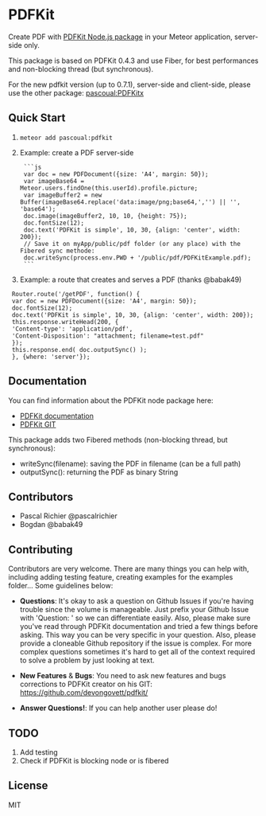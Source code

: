 PDFKit
============

Create PDF with [PDFKit Node.js package](https://www.npmjs.com/package/pdfkit) in your Meteor application, server-side only.

This package is based on PDFKit 0.4.3 and use Fiber, for best performances and non-blocking
thread (but synchronous).

For the new pdfkit version (up to 0.7.1), server-side and client-side, please use the other package: [pascoual:PDFKitx](https://github.com/pascoual/meteor-pdfkitx)

## Quick Start
1. `meteor add pascoual:pdfkit`
2. Example: create a PDF server-side 


        ```js
        var doc = new PDFDocument({size: 'A4', margin: 50});
        var imageBase64 = Meteor.users.findOne(this.userId).profile.picture;
        var imageBuffer2 = new Buffer(imageBase64.replace('data:image/png;base64,','') || '', 'base64');
        doc.image(imageBuffer2, 10, 10, {height: 75});
        doc.fontSize(12);
        doc.text('PDFKit is simple', 10, 30, {align: 'center', width: 200});
        // Save it on myApp/public/pdf folder (or any place) with the Fibered sync methode:
        doc.writeSync(process.env.PWD + '/public/pdf/PDFKitExample.pdf);
        ```
3. Example: a route that creates and serves a PDF (thanks @babak49)
``` 
 Router.route('/getPDF', function() {
 var doc = new PDFDocument({size: 'A4', margin: 50});
 doc.fontSize(12);
 doc.text('PDFKit is simple', 10, 30, {align: 'center', width: 200});
 this.response.writeHead(200, {
 'Content-type': 'application/pdf',
 'Content-Disposition': "attachment; filename=test.pdf"
 });
 this.response.end( doc.outputSync() );
 }, {where: 'server'});
```

## Documentation
You can find information about the PDFKit node package here:
* [PDFKit
  documentation](https://github.com/devongovett/pdfkit/blob/b1aec438e29f85d08e16ddf354f656cc570c9086/docs/guide.pdf)
* [PDFKit
  GIT](https://github.com/devongovett/pdfkit/tree/b1aec438e29f85d08e16ddf354f656cc570c9086)

This package adds two Fibered methods (non-blocking thread, but synchronous):
* writeSync(filename): saving the PDF in filename (can be a full path)
* outputSync(): returning the PDF as binary String

## Contributors
* Pascal Richier @pascalrichier
* Bogdan @babak49

## Contributing
Contributors are very welcome. There are many things you can help with,
including adding testing feature, creating examples for the examples folder...
Some guidelines below:

* **Questions**: It's okay to ask a question on Github Issues if you're
  having trouble since the volume is manageable. Just prefix your Github Issue with
  'Question: ' so we can differentiate easily. Also, please make sure you've read through
  PDFKit documentation and tried a few things before asking. This way you can be very
  specific in your question. Also, please provide a cloneable Github repository
  if the issue is complex. For more complex questions sometimes it's hard to get all of the context
  required to solve a problem by just looking at text.

* **New Features** & **Bugs**: You need to ask new features and bugs corrections to PDFKit creator
  on his GIT: https://github.com/devongovett/pdfkit/

* **Answer Questions!**: If you can help another user please do!

## TODO
1. Add testing
2. Check if PDFKit is blocking node or is fibered

## License
MIT
